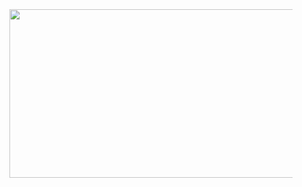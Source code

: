 <img src="https://media2.giphy.com/media/TZf4ZyXb0lXXi/giphy.gif?cid=ecf05e478ru0ufqcequac2r6en9feutvzdlfkvi5mm9uglgz&rid=giphy.gif&ct=g" width="10000rem" height="300rem" />
